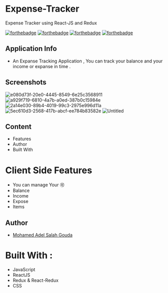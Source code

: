# Expense-Tracker
Expense Tracker using React-JS and Redux

[![forthebadge](https://forthebadge.com/images/badges/built-with-love.svg)](https://forthebadge.com)
[![forthebadge](https://forthebadge.com/images/badges/made-with-java.svg)](https://forthebadge.com)
[![forthebadge](https://forthebadge.com/images/badges/uses-css.svg)](https://forthebadge.com)
[![forthebadge](https://forthebadge.com/images/badges/powered-by-coffee.svg)](https://forthebadge.com)

## Application Info
- An Expanse Tracking Application , You can track your balance and your income or expanse in time .

## Screenshots
![e080d73f-20e0-4445-8549-6e25c3568911](https://user-images.githubusercontent.com/26310663/165384596-52117558-d2e3-4ba5-aed4-3a59a7d16a7f.png)
![a929f719-6810-4a7b-a0ed-387b0c15984e](https://user-images.githubusercontent.com/26310663/165384619-d61afa47-17f4-4570-8982-d3924b9cc81a.png)
![2a14e030-89b4-4019-99c3-2975e996d11a](https://user-images.githubusercontent.com/26310663/165384655-afa00a75-a739-42d1-b488-7fc3f3f1143f.png)
![5ec610d3-2568-417b-abcf-ee784b83582e](https://user-images.githubusercontent.com/26310663/165384671-dcc6b48a-420c-4962-a31a-f8be7d25a9aa.png)
![Untitled](https://user-images.githubusercontent.com/26310663/165384698-99d96851-a0e3-42b4-b9c9-6d4dd8699c92.jpg)

## Content

* Features
* Author 
* Built With

# Client Side Features
* You can manage Your 🉑
* Balance
* Income
* Expose
* Items

## Author

* [Mohamed Adel Salah Gouda](https://github.com/Mohamedadelsaleh)

# Built With :
* JavaScript 
* ReactJS 
* Redux & React-Redux 
* CSS


